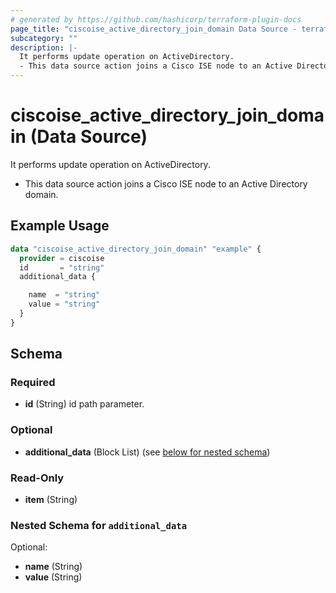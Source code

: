 ```yaml
---
# generated by https://github.com/hashicorp/terraform-plugin-docs
page_title: "ciscoise_active_directory_join_domain Data Source - terraform-provider-ciscoise"
subcategory: ""
description: |-
  It performs update operation on ActiveDirectory.
  - This data source action joins a Cisco ISE node to an Active Directory domain.
---
```


# ciscoise_active_directory_join_domain (Data Source)

It performs update operation on ActiveDirectory.

- This data source action joins a Cisco ISE node to an Active Directory domain.

## Example Usage

```terraform
data "ciscoise_active_directory_join_domain" "example" {
  provider = ciscoise
  id       = "string"
  additional_data {

    name  = "string"
    value = "string"
  }
}
```

<!-- schema generated by tfplugindocs -->
## Schema

### Required

- **id** (String) id path parameter.

### Optional

- **additional_data** (Block List) (see [below for nested schema](#nestedblock--additional_data))

### Read-Only

- **item** (String)

<a id="nestedblock--additional_data"></a>
### Nested Schema for `additional_data`

Optional:

- **name** (String)
- **value** (String)


